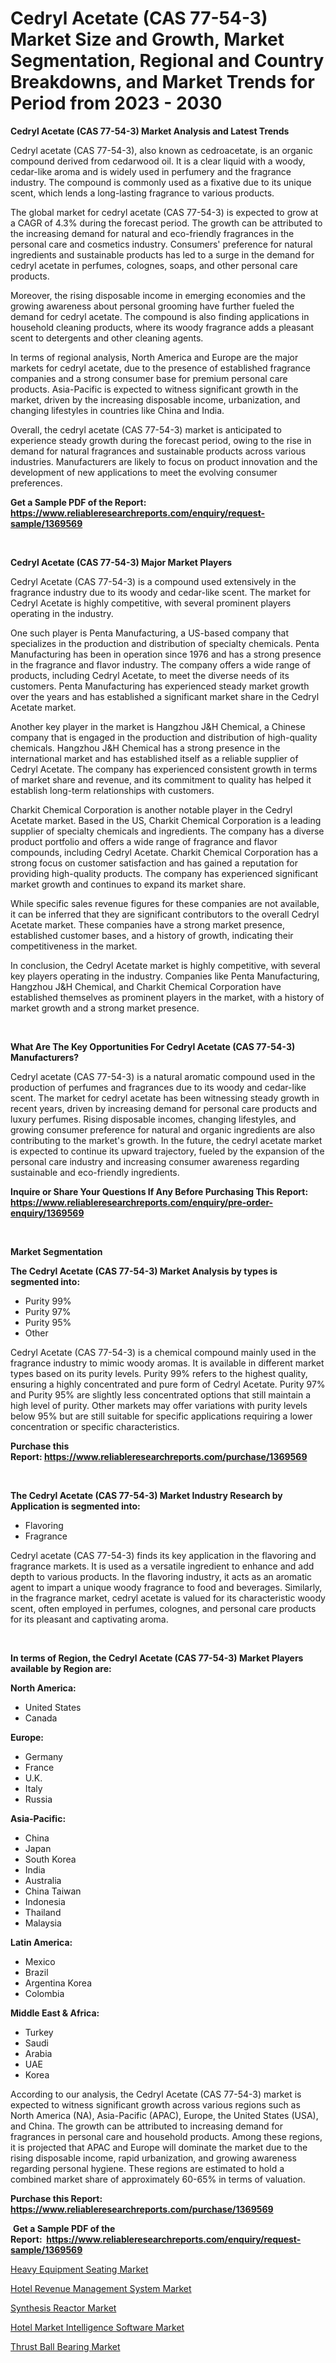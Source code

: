 <p><h1>Cedryl Acetate (CAS 77-54-3) Market Size and Growth, Market Segmentation, Regional and Country Breakdowns, and Market Trends for Period from 2023 -  2030</h1></p><p><strong>Cedryl Acetate (CAS 77-54-3) Market Analysis and Latest Trends</strong></p>
<p><p>Cedryl acetate (CAS 77-54-3), also known as cedroacetate, is an organic compound derived from cedarwood oil. It is a clear liquid with a woody, cedar-like aroma and is widely used in perfumery and the fragrance industry. The compound is commonly used as a fixative due to its unique scent, which lends a long-lasting fragrance to various products.</p><p>The global market for cedryl acetate (CAS 77-54-3) is expected to grow at a CAGR of 4.3% during the forecast period. The growth can be attributed to the increasing demand for natural and eco-friendly fragrances in the personal care and cosmetics industry. Consumers' preference for natural ingredients and sustainable products has led to a surge in the demand for cedryl acetate in perfumes, colognes, soaps, and other personal care products.</p><p>Moreover, the rising disposable income in emerging economies and the growing awareness about personal grooming have further fueled the demand for cedryl acetate. The compound is also finding applications in household cleaning products, where its woody fragrance adds a pleasant scent to detergents and other cleaning agents.</p><p>In terms of regional analysis, North America and Europe are the major markets for cedryl acetate, due to the presence of established fragrance companies and a strong consumer base for premium personal care products. Asia-Pacific is expected to witness significant growth in the market, driven by the increasing disposable income, urbanization, and changing lifestyles in countries like China and India.</p><p>Overall, the cedryl acetate (CAS 77-54-3) market is anticipated to experience steady growth during the forecast period, owing to the rise in demand for natural fragrances and sustainable products across various industries. Manufacturers are likely to focus on product innovation and the development of new applications to meet the evolving consumer preferences.</p></p>
<p><strong>Get a Sample PDF of the Report:&nbsp; <a href="https://www.reliableresearchreports.com/enquiry/request-sample/1369569">https://www.reliableresearchreports.com/enquiry/request-sample/1369569</a></strong></p>
<p>&nbsp;</p>
<p><strong>Cedryl Acetate (CAS 77-54-3) Major Market Players</strong></p>
<p><p>Cedryl Acetate (CAS 77-54-3) is a compound used extensively in the fragrance industry due to its woody and cedar-like scent. The market for Cedryl Acetate is highly competitive, with several prominent players operating in the industry.</p><p>One such player is Penta Manufacturing, a US-based company that specializes in the production and distribution of specialty chemicals. Penta Manufacturing has been in operation since 1976 and has a strong presence in the fragrance and flavor industry. The company offers a wide range of products, including Cedryl Acetate, to meet the diverse needs of its customers. Penta Manufacturing has experienced steady market growth over the years and has established a significant market share in the Cedryl Acetate market.</p><p>Another key player in the market is Hangzhou J&H Chemical, a Chinese company that is engaged in the production and distribution of high-quality chemicals. Hangzhou J&H Chemical has a strong presence in the international market and has established itself as a reliable supplier of Cedryl Acetate. The company has experienced consistent growth in terms of market share and revenue, and its commitment to quality has helped it establish long-term relationships with customers.</p><p>Charkit Chemical Corporation is another notable player in the Cedryl Acetate market. Based in the US, Charkit Chemical Corporation is a leading supplier of specialty chemicals and ingredients. The company has a diverse product portfolio and offers a wide range of fragrance and flavor compounds, including Cedryl Acetate. Charkit Chemical Corporation has a strong focus on customer satisfaction and has gained a reputation for providing high-quality products. The company has experienced significant market growth and continues to expand its market share.</p><p>While specific sales revenue figures for these companies are not available, it can be inferred that they are significant contributors to the overall Cedryl Acetate market. These companies have a strong market presence, established customer bases, and a history of growth, indicating their competitiveness in the market.</p><p>In conclusion, the Cedryl Acetate market is highly competitive, with several key players operating in the industry. Companies like Penta Manufacturing, Hangzhou J&H Chemical, and Charkit Chemical Corporation have established themselves as prominent players in the market, with a history of market growth and a strong market presence.</p></p>
<p>&nbsp;</p>
<p><strong>What Are The Key Opportunities For Cedryl Acetate (CAS 77-54-3) Manufacturers?</strong></p>
<p><p>Cedryl acetate (CAS 77-54-3) is a natural aromatic compound used in the production of perfumes and fragrances due to its woody and cedar-like scent. The market for cedryl acetate has been witnessing steady growth in recent years, driven by increasing demand for personal care products and luxury perfumes. Rising disposable incomes, changing lifestyles, and growing consumer preference for natural and organic ingredients are also contributing to the market's growth. In the future, the cedryl acetate market is expected to continue its upward trajectory, fueled by the expansion of the personal care industry and increasing consumer awareness regarding sustainable and eco-friendly ingredients.</p></p>
<p><strong>Inquire or Share Your Questions If Any Before Purchasing This Report: <a href="https://www.reliableresearchreports.com/enquiry/pre-order-enquiry/1369569">https://www.reliableresearchreports.com/enquiry/pre-order-enquiry/1369569</a></strong></p>
<p>&nbsp;</p>
<p><strong>Market Segmentation</strong></p>
<p><strong>The Cedryl Acetate (CAS 77-54-3) Market Analysis by types is segmented into:</strong></p>
<p><ul><li>Purity 99%</li><li>Purity 97%</li><li>Purity 95%</li><li>Other</li></ul></p>
<p><p>Cedryl Acetate (CAS 77-54-3) is a chemical compound mainly used in the fragrance industry to mimic woody aromas. It is available in different market types based on its purity levels. Purity 99% refers to the highest quality, ensuring a highly concentrated and pure form of Cedryl Acetate. Purity 97% and Purity 95% are slightly less concentrated options that still maintain a high level of purity. Other markets may offer variations with purity levels below 95% but are still suitable for specific applications requiring a lower concentration or specific characteristics.</p></p>
<p><strong>Purchase this Report:&nbsp;<a href="https://www.reliableresearchreports.com/purchase/1369569">https://www.reliableresearchreports.com/purchase/1369569</a></strong></p>
<p>&nbsp;</p>
<p><strong>The Cedryl Acetate (CAS 77-54-3) Market Industry Research by Application is segmented into:</strong></p>
<p><ul><li>Flavoring</li><li>Fragrance</li></ul></p>
<p><p>Cedryl acetate (CAS 77-54-3) finds its key application in the flavoring and fragrance markets. It is used as a versatile ingredient to enhance and add depth to various products. In the flavoring industry, it acts as an aromatic agent to impart a unique woody fragrance to food and beverages. Similarly, in the fragrance market, cedryl acetate is valued for its characteristic woody scent, often employed in perfumes, colognes, and personal care products for its pleasant and captivating aroma.</p></p>
<p>&nbsp;</p>
<p><strong>In terms of Region, the Cedryl Acetate (CAS 77-54-3) Market Players available by Region are:</strong></p>
<p>
    <p> <strong> North America: </strong>
        <ul>
            <li>United States</li>
            <li>Canada</li>
        </ul>
        </p> 
    <p> <strong> Europe: </strong>
        <ul>
            <li>Germany</li>
            <li>France</li>
            <li>U.K.</li>
            <li>Italy</li>
            <li>Russia</li>
        </ul>
        </p> 
    <p> <strong> Asia-Pacific: </strong>
        <ul>
            <li>China</li>
            <li>Japan</li>
            <li>South Korea</li>
            <li>India</li>
            <li>Australia</li>
            <li>China Taiwan</li>
            <li>Indonesia</li>
            <li>Thailand</li>
            <li>Malaysia</li>
        </ul>
        </p> 
    <p> <strong> Latin America: </strong>
        <ul>
            <li>Mexico</li>
            <li>Brazil</li>
            <li>Argentina Korea</li>
            <li>Colombia</li>
        </ul>
        </p> 
    <p> <strong> Middle East & Africa: </strong>
        <ul>
            <li>Turkey</li>
            <li>Saudi</li>
            <li>Arabia</li>
            <li>UAE</li>
            <li>Korea</li>
        </ul>
    </p>
    </p>
<p><p>According to our analysis, the Cedryl Acetate (CAS 77-54-3) market is expected to witness significant growth across various regions such as North America (NA), Asia-Pacific (APAC), Europe, the United States (USA), and China. The growth can be attributed to increasing demand for fragrances in personal care and household products. Among these regions, it is projected that APAC and Europe will dominate the market due to the rising disposable income, rapid urbanization, and growing awareness regarding personal hygiene. These regions are estimated to hold a combined market share of approximately 60-65% in terms of valuation.</p></p>
<p><strong>Purchase this Report: <a href="https://www.reliableresearchreports.com/purchase/1369569">https://www.reliableresearchreports.com/purchase/1369569</a></strong></p>
<p>&nbsp;<strong>Get a Sample PDF of the Report:&nbsp;&nbsp;<a href="https://www.reliableresearchreports.com/enquiry/request-sample/1369569">https://www.reliableresearchreports.com/enquiry/request-sample/1369569</a></strong></p>
<p><strong></strong></p>
<p><p><a href="https://github.com/Chiragrp24/Market-Research-Report-List-1/blob/main/heavy-equipment-seating-market.md">Heavy Equipment Seating Market</a></p><p><a href="https://medium.com/@kaceyrath/hotel-revenue-management-system-market-size-cagr-trends-2024-2030-56745241245b">Hotel Revenue Management System Market</a></p><p><a href="https://www.linkedin.com/pulse/synthesis-reactor-market-share-amp-new-trends-analysis-z1l7e/">Synthesis Reactor Market</a></p><p><a href="https://medium.com/@zoeyjohns1903/hotel-market-intelligence-software-market-size-cagr-trends-2024-2030-bc924e7db40c">Hotel Market Intelligence Software Market</a></p><p><a href="https://www.linkedin.com/pulse/thrust-ball-bearing-market-size-2023-2030-global-industrial-ymq0e/">Thrust Ball Bearing Market</a></p></p>